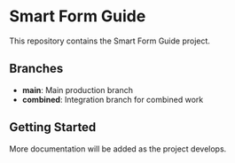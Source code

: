 # Smart Form Guide

This repository contains the Smart Form Guide project.

## Branches

- **main**: Main production branch
- **combined**: Integration branch for combined work

## Getting Started

More documentation will be added as the project develops.
